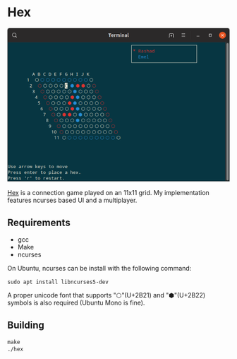 # Hex

![Hex](https://github.com/rsazizov/hex/raw/master/screenshot.png "Hex")

[Hex](https://en.wikipedia.org/wiki/Hex_(board_game)) is a connection game played on an 11x11 grid. My implementation features ncurses based UI and a multiplayer.

## Requirements

* gcc
* Make
* ncurses

On Ubuntu, ncurses can be install with the following command:

```
sudo apt install libncurses5-dev
```

A proper unicode font that supports "⬡"(U+2B21) and "⬢"(U+2B22) symbols is also required (Ubuntu Mono is fine).

## Building

```
make
./hex
```
